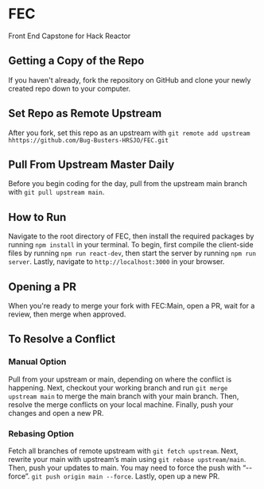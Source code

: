 # FEC
Front End Capstone for Hack Reactor

## Getting a Copy of the Repo
If you haven't already, fork the repository on GitHub and clone your newly created repo down to your computer.

## Set Repo as Remote Upstream
After you fork, set this repo as an upstream with `git remote add upstream hhttps://github.com/Bug-Busters-HRSJO/FEC.git`

## Pull From Upstream Master Daily
Before you begin coding for the day, pull from the upstream main branch with `git pull upstream main`.

## How to Run
Navigate to the root directory of FEC, then install the required packages by running `npm install` in your terminal. To begin, first compile the client-side files by running `npm run react-dev`, then start the server by running `npm run server`. Lastly, navigate to `http://localhost:3000` in your browser.

## Opening a PR
When you're ready to merge your fork with FEC:Main, open a PR, wait for a review, then merge when approved.

## To Resolve a Conflict

### Manual Option
Pull from your upstream or main, depending on where the conflict is happening. Next, checkout your working branch and run `git merge upstream main` to merge the main branch with your main branch. Then, resolve the merge conflicts on your local machine. Finally, push your changes and open a new PR.

### Rebasing Option
Fetch all branches of remote upstream with `git fetch upstream`. Next, rewrite your main with upstream’s main using `git rebase upstream/main`. Then, push your updates to main. You may need to force the push with “--force”. `git push origin main --force`. Lastly, open up a new PR.
